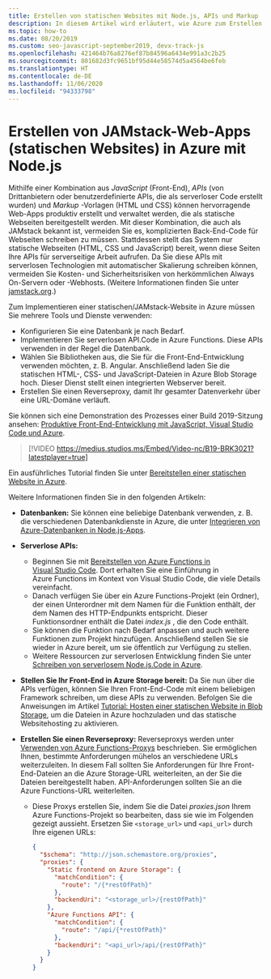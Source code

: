```yaml
---
title: Erstellen von statischen Websites mit Node.js, APIs und Markup
description: In diesem Artikel wird erläutert, wie Azure zum Erstellen einer JAMstack-App (JavaScript, APIs und Markup) verwendet wird.
ms.topic: how-to
ms.date: 08/20/2019
ms.custom: seo-javascript-september2019, devx-track-js
ms.openlocfilehash: 421464b76a8276ef87b84596a6434e991a3c2b25
ms.sourcegitcommit: 801682d3fc9651bf95d44e58574d5a4564be6feb
ms.translationtype: HT
ms.contentlocale: de-DE
ms.lasthandoff: 11/06/2020
ms.locfileid: "94333798"
---
```

# <a name="build-jamstack-static-site-web-apps-on-azure-with-nodejs"></a>Erstellen von JAMstack-Web-Apps (statischen Websites) in Azure mit Node.js

Mithilfe einer Kombination aus *JavaScript* (Front-End), *APIs* (von Drittanbietern oder benutzerdefinierte APIs, die als serverloser Code erstellt wurden) und *Markup* -Vorlagen (HTML und CSS) können hervorragende Web-Apps produktiv erstellt und verwaltet werden, die als statische Webseiten bereitgestellt werden. Mit dieser Kombination, die auch als JAMstack bekannt ist, vermeiden Sie es, komplizierten Back-End-Code für Webseiten schreiben zu müssen. Stattdessen stellt das System nur statische Webseiten (HTML, CSS und JavaScript) bereit, wenn diese Seiten Ihre APIs für serverseitige Arbeit aufrufen. Da Sie diese APIs mit serverlosen Technologien mit automatischer Skalierung schreiben können, vermeiden Sie Kosten- und Sicherheitsrisiken von herkömmlichen Always On-Servern oder -Webhosts. (Weitere Informationen finden Sie unter [jamstack.org](https://jamstack.org/).)

Zum Implementieren einer statischen/JAMstack-Website in Azure müssen Sie mehrere Tools und Dienste verwenden:

- Konfigurieren Sie eine Datenbank je nach Bedarf.
- Implementieren Sie serverlosen API.Code in Azure Functions. Diese APIs verwenden in der Regel die Datenbank.
- Wählen Sie Bibliotheken aus, die Sie für die Front-End-Entwicklung verwenden möchten, z. B. Angular. Anschließend laden Sie die statischen HTML-, CSS- und JavaScript-Dateien in Azure Blob Storage hoch. Dieser Dienst stellt einen integrierten Webserver bereit.
- Erstellen Sie einen Reverseproxy, damit Ihr gesamter Datenverkehr über eine URL-Domäne verläuft.

Sie können sich eine Demonstration des Prozesses einer Build 2019-Sitzung ansehen: [Produktive Front-End-Entwicklung mit JavaScript, Visual Studio Code und Azure](https://azure.microsoft.com/resources/videos/build-2019-productive-front-end-development-with-javascript-visual-studio-code-and-azure/).

> [!VIDEO https://medius.studios.ms/Embed/Video-nc/B19-BRK3021?latestplayer=true]

Ein ausführliches Tutorial finden Sie unter [Bereitstellen einer statischen Website in Azure](../tutorial-vscode-static-website-node-01.md).

Weitere Informationen finden Sie in den folgenden Artikeln:

- **Datenbanken:** Sie können eine beliebige Datenbank verwenden, z. B. die verschiedenen Datenbankdienste in Azure, die unter [Integrieren von Azure-Datenbanken in Node.js-Apps](integrate-database.md).
  
- **Serverlose APIs:**

  - Beginnen Sie mit [Bereitstellen von Azure Functions in Visual Studio Code](../tutorial/tutorial-vscode-serverless-node-install.md). Dort erhalten Sie eine Einführung in Azure Functions im Kontext von Visual Studio Code, die viele Details vereinfacht.
  - Danach verfügen Sie über ein Azure Functions-Projekt (ein Ordner), der einen Unterordner mit dem Namen für die Funktion enthält, der dem Namen des HTTP-Endpunkts entspricht. Dieser Funktionsordner enthält die Datei *index.js* , die den Code enthält.
  - Sie können die Funktion nach Bedarf anpassen und auch weitere Funktionen zum Projekt hinzufügen. Anschließend stellen Sie sie wieder in Azure bereit, um sie öffentlich zur Verfügung zu stellen.
  - Weitere Ressourcen zur serverlosen Entwicklung finden Sie unter [Schreiben von serverlosem Node.js.Code in Azure](develop-serverless-apps.md).

- **Stellen Sie Ihr Front-End in Azure Storage bereit:** Da Sie nun über die APIs verfügen, können Sie Ihren Front-End-Code mit einem beliebigen Framework schreiben, um diese APIs zu verwenden. Befolgen Sie die Anweisungen im Artikel [Tutorial: Hosten einer statischen Website in Blob Storage](/azure/storage/blobs/storage-blob-static-website-host), um die Dateien in Azure hochzuladen und das statische Websitehosting zu aktivieren.

- **Erstellen Sie einen Reverseproxy:** Reverseproxys werden unter [Verwenden von Azure Functions-Proxys](/azure/azure-functions/functions-proxies) beschrieben. Sie ermöglichen Ihnen, bestimmte Anforderungen mühelos an verschiedene URLs weiterzuleiten. In diesem Fall sollten Sie Anforderungen für Ihre Front-End-Dateien an die Azure Storage-URL weiterleiten, an der Sie die Dateien bereitgestellt haben. API-Anforderungen sollten Sie an die Azure Functions-URL weiterleiten.

  - Diese Proxys erstellen Sie, indem Sie die Datei *proxies.json* Ihrem Azure Functions-Projekt so bearbeiten, dass sie wie im Folgenden gezeigt aussieht. Ersetzen Sie `<storage_url>` und `<api_url>` durch Ihre eigenen URLs:
  
    ```json
    {
      "$schema": "http://json.schemastore.org/proxies",
      "proxies": {
        "Static frontend on Azure Storage": {
          "matchCondition": {
            "route": "/{*restOfPath}"
          },
          "backendUri": "<storage_url>/{restOfPath}"
        },
        "Azure Functions API": {
          "matchCondition": {
            "route": "/api/{*restOfPath}"
          },
          "backendUri": "<api_url>/api/{restOfPath}"
        }
      }
    }
    ```
